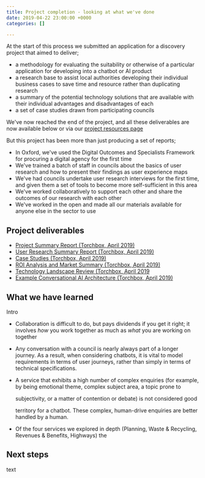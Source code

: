 ```yaml
---
title: Project completion - looking at what we've done
date: 2019-04-22 23:00:00 +0000
categories: []

---
```

At the start of this process we submitted an application for a discovery project that aimed to deliver;

* a methodology for evaluating the suitability or otherwise of a particular application for developing into a chatbot or AI product
* a research base to assist local authorities developing their individual business cases to save time and resource rather than duplicating research
* a summary of the potential technology solutions that are available with their individual advantages and disadvantages of each
* a set of case studies drawn from participating councils

We've now reached the end of the project, and all these deliverables are now available below or via our [project resources page](https://localdigitalchatbots.github.io/project-resources/)

But this project has been more than just producing a set of reports;

* In Oxford, we've used the Digital Outcomes and Specialists Framework for procuring a digital agency for the first time
* We've trained a batch of staff in councils about the basics of user research and how to present their findings as user experience maps
* We've had councils undertake user research interviews for the first time, and given them a set of tools to become more self-sufficient in this area
* We've worked collaboratively to support each other and share the outcomes of our research with each other
* We've worked in the open and made all our materials available for anyone else in the sector to use

## Project deliverables

* [Project Summary Report (Torchbox, April 2019)](https://localdigitalchatbots.github.io/uploads/Project%20Summary%20Report%20_%20April%202019%20_%20Council%20Chatbots%20_%20Torchbox%20(1).pdf "Project Summary Report _ April 2019 _ Council Chatbots _ Torchbox (1).pdf")
* [User Research Summary Report (Torchbox, April 2019)](https://localdigitalchatbots.github.io/uploads/User%20Research%20Summary%20Report%20_%20April%202019%20_%20Council%20Chatbots%20_%20Torchbox.pdf "User Research Summary Report _ April 2019 _ Council Chatbots _ Torchbox.pdf")
* [Case Studies (Torchbox, April 2019)](https://localdigitalchatbots.github.io/uploads/Case%20Studies%20_%20April%202019%20_%20Council%20Chatbots%20_%20Torchbox.pdf "Case Studies _ April 2019 _ Council Chatbots _ Torchbox.pdf")
* [ROI Analysis and Market Summary (Torchbox, April 2019)](https://localdigitalchatbots.github.io/uploads/ROI%20Analysis%20and%20Market%20Summary%20_%20April%202019%20_%20Council%20Chatbots%20_%20Torchbox.pdf "ROI Analysis and Market Summary _ April 2019 _ Council Chatbots _ Torchbox.pdf")
* [Technology Landscape Review (Torchbox, April 2019](https://localdigitalchatbots.github.io/uploads/Technology%20Landscape%20Review%20_%20April%202019%20_%20Council%20Chatbots%20_%20Torchbox.pdf "Technology Landscape Review _ April 2019 _ Council Chatbots _ Torchbox.pdf")
* [Example Conversational AI Architecture (Torchbox, April 2019)](https://localdigitalchatbots.github.io/uploads/Example%20Conversational%20AI%20Architecture%20_%20April%202019%20_%20Council%20Chatbots%20_%20Torchbox.pdf "Example Conversational AI Architecture _ April 2019 _ Council Chatbots _ Torchbox.pdf")

## What we have learned

Intro

* Collaboration is difficult to do, but pays dividends if you get it right; it involves _how_ you work together as much as _what_ you are working on together
* Any conversation with a council is nearly always part of a longer journey. As a result, when considering chatbots, it is vital to model requirements in terms of user journeys, rather than simply in terms of technical specifications.
* A service that exhibits a high number of complex enquiries (for example, by being emotional theme, complex subject area, a topic prone to

  subjectivity, or a matter of contention or debate) is not considered good

  territory for a chatbot. These complex, human-drive enquiries are better handled by a human.
* Of the four services we explored in depth (Planning, Waste & Recycling, Revenues & Benefits, Highways) the 

## Next steps

text